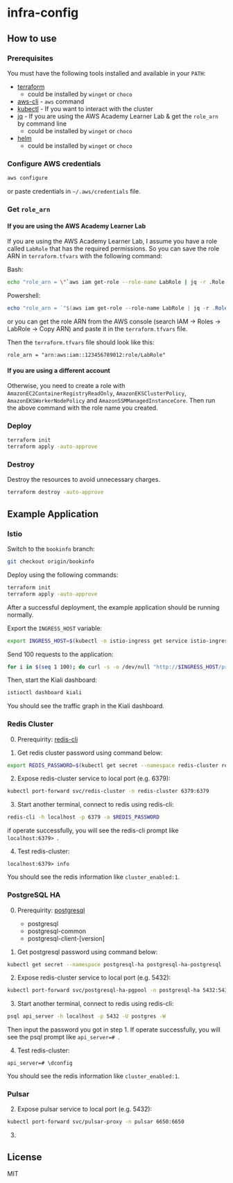 # infra-config

## How to use

### Prerequisites

You must have the following tools installed and available in your `PATH`:

- [terraform](https://developer.hashicorp.com/terraform/install)
    - could be installed by `winget` or `choco`
- [aws-cli](https://docs.aws.amazon.com/cli/latest/userguide/getting-started-install.html) - `aws` command
- [kubectl](https://kubernetes.io/docs/tasks/tools/) - If you want to interact with the cluster
- [jq](https://jqlang.github.io/jq/) - If you are using the AWS Academy Learner Lab & get the `role_arn` by command line
    - could be installed by `winget` or `choco`
- [helm](https://helm.sh/zh/docs/intro/quickstart/)
    - could be installed by `winget` or `choco`

### Configure AWS credentials

```bash
aws configure
```

or paste credentials in `~/.aws/credentials` file.


### Get `role_arn`

#### If you are using the AWS Academy Learner Lab

If you are using the AWS Academy Learner Lab, I assume you have a role called `LabRole` that has the required permissions. So you can save the role ARN in `terraform.tfvars` with the following command:

Bash:
```bash
echo "role_arn = \"`aws iam get-role --role-name LabRole | jq -r .Role.Arn`\"" | tee terraform.tfvars
```
Powershell:
```powershell
echo "role_arn = `"$(aws iam get-role --role-name LabRole | jq -r .Role.Arn)`"" | tee terraform.tfvars
```

or you can get the role ARN from the AWS console (search IAM -> Roles -> LabRole -> Copy ARN) and paste it in the `terraform.tfvars` file.

Then the `terraform.tfvars` file should look like this:

```
role_arn = "arn:aws:iam::123456789012:role/LabRole"
```

#### If you are using a different account

Otherwise, you need to create a role with `AmazonEC2ContainerRegistryReadOnly`, `AmazonEKSClusterPolicy`, `AmazonEKSWorkerNodePolicy` and `AmazonSSMManagedInstanceCore`. Then run the above command with the role name you created.

### Deploy

```bash
terraform init
terraform apply -auto-approve
```

### Destroy

Destroy the resources to avoid unnecessary charges.

```bash
terraform destroy -auto-approve
```

## Example Application

### Istio

Switch to the `bookinfo` branch:
```sh
git checkout origin/bookinfo
```

Deploy using the following commands:
```sh
terraform init
terraform apply -auto-approve
```

After a successful deployment, the example application should be running normally.

Export the `INGRESS_HOST` variable:
```sh
export INGRESS_HOST=$(kubectl -n istio-ingress get service istio-ingress -o jsonpath='{.status.loadBalancer.ingress[0].hostname}')
```

Send 100 requests to the application:
```sh
for i in $(seq 1 100); do curl -s -o /dev/null "http://$INGRESS_HOST/productpage" ; done
```

Then, start the Kiali dashboard:
```sh
istioctl dashboard kiali
```

You should see the traffic graph in the Kiali dashboard.

### Redis Cluster

0. Prerequirity: [redis-cli](https://redis.io/docs/latest/operate/rs/references/cli-utilities/redis-cli/)

1. Get redis cluster password using command below:

```bash
export REDIS_PASSWORD=$(kubectl get secret --namespace redis-cluster redis-cluster -o jsonpath="{.data.redis-password}" | base64 --decode)
```

2. Expose redis-cluster service to local port (e.g. 6379):

```bash
kubectl port-forward svc/redis-cluster -n redis-cluster 6379:6379
```

3. Start another terminal, connect to redis using redis-cli:

```bash
redis-cli -h localhost -p 6379 -a $REDIS_PASSWORD
```

if operate successfully, you will see the redis-cli prompt like `localhost:6379> `.

4. Test redis-cluster:

```
localhost:6379> info
```

You should see the redis information like `cluster_enabled:1`.

### PostgreSQL HA

0. Prerequirity: [postgresql](https://www.postgresql.org/download/linux/debian/)
    - postgresql
    - postgresql-common
    - postgresql-client-\[version\]

1. Get postgresql password using command below:

```bash
kubectl get secret --namespace postgresql-ha postgresql-ha-postgresql -o jsonpath="{.data.password}" | base64 --decode
```

2. Expose redis-cluster service to local port (e.g. 5432):

```bash
kubectl port-forward svc/postgresql-ha-pgpool -n postgresql-ha 5432:5432
```

3. Start another terminal, connect to redis using redis-cli:

```bash
psql api_server -h localhost -p 5432 -U postgres -W
```

Then input the password you got in step 1.
If operate successfully, you will see the psql prompt like `api_server=# `.

4. Test redis-cluster:

```
api_server=# \dconfig
```

You should see the redis information like `cluster_enabled:1`.

### Pulsar

2. Expose pulsar service to local port (e.g. 5432):

```bash
kubectl port-forward svc/pulsar-proxy -n pulsar 6650:6650
```

3. 

## License

MIT